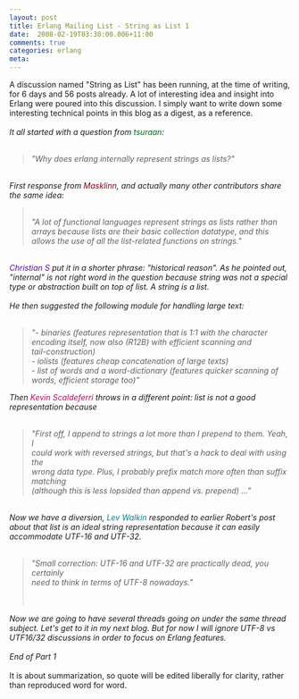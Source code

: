 ```yaml
---
layout: post
title: Erlang Mailing List - String as List 1
date:  2008-02-19T03:30:00.006+11:00
comments: true
categories: erlang
meta: 
---
```

A discussion named "String as List" has been running, at the time of writing, for 6 days and 56 posts already. A lot of interesting idea and insight into Erlang were poured into this discussion. I simply want to write down some interesting technical points in this blog as a digest, as a reference. *<br /><br />It all started with a question from <span class="HcCDpe"><span email="tsuraan@gmail.com" class="EP8xU" style="color: rgb(0, 104, 28);">tsuraan</span>:<br /><br /></span><blockquote style="font-style: italic;">"Why does erlang internally represent strings as lists?"</blockquote><br />First response from <span class="HcCDpe"><span email="masklinn@masklinn.net" class="EP8xU" style="color: rgb(121, 6, 25);">Masklinn</span><span class="lDACoc">, and actually many other contributors share the same idea:<br /></span></span><blockquote style="font-style: italic;"><span class="HcCDpe"><span class="lDACoc"><br /></span></span>"A lot of functional languages represent strings as lists rather than<br />arrays because lists are their basic collection datatype, and this allows the use of all the list-related functions on strings."</blockquote><br /><span class="HcCDpe"><span email="chsu79@gmail.com" class="EP8xU" style="color: rgb(91, 16, 148);">Christian S </span> put it in a shorter phrase: "historical reason". As he pointed out, "internal" is not right word in the question because string was not a special type or abstraction built on top of list. A string is a list.<br /><br />He then suggested the following module for handling large text:<br /></span><br /><blockquote><span style="font-style: italic;">"- binaries (features representation that is 1:1 with the character</span><br /><span style="font-style: italic;">encoding itself, now also (R12B) with efficient scanning and</span><br /><span style="font-style: italic;">tail-construction)</span><br /><span style="font-style: italic;">- iolists (features cheap concatenation of large texts)</span><br /><span style="font-style: italic;">- list of words and a word-dictionary (features quicker scanning of words, efficient storage too)"</span><span class="HcCDpe"><br /></span></blockquote><span class="HcCDpe"><span class="lDACoc">Then </span></span><span class="HcCDpe"><span email="kevin@scaldeferri.com" class="EP8xU" style="color: rgb(204, 0, 96);">Kevin Scaldeferri </span></span><span class="HcCDpe"><span class="lDACoc">throws in a different point: list is not a good representation because<br /><br /></span></span><blockquote><span style="font-style: italic;" class="HcCDpe"><span class="lDACoc">"</span></span><span style="font-style: italic;">First off, I append to strings a lot more than I prepend to them.  Yeah, I</span><br /><span style="font-style: italic;"> could work with reversed strings, but that's a hack to deal with using the </span><br /><span style="font-style: italic;">wrong data type.  Plus, I probably prefix match more often than suffix matching</span><br /><span style="font-style: italic;">(although this is less lopsided than append vs. prepend) ..."</span><br /></blockquote><br />Now we have a diversion, <span class="HcCDpe"><span email="vlm@lionet.info" class="EP8xU" style="color: rgb(0, 131, 145);">Lev Walkin </span></span>responded to earlier Robert's post about that list is an ideal string representation because it can easily accommodate UTF-16 and UTF-32.<br /><br /><blockquote><span style="font-style: italic;">"Small correction: UTF-16 and UTF-32 are practically dead, you certainly</span><br /><span style="font-style: italic;">need to think in terms of UTF-8 nowadays."</span><br /><br /><br /></blockquote><span class="HcCDpe">Now we are going to have several threads going on under the same thread subject. Let's get to it in my next blog. But for now I will ignore UTF-8 vs UTF16/32 discussions in order to focus on Erlang features.<br /><br />End of Part 1<br /><span class="lDACoc"></span></span><br /><span style="font-size:85%;">* It is about summarization, so quote will be edited liberally for clarity, rather than reproduced word for word.<br /></span>